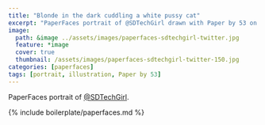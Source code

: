 ```yaml
---
title: "Blonde in the dark cuddling a white pussy cat"
excerpt: "PaperFaces portrait of @SDTechGirl drawn with Paper by 53 on an iPad."
image: 
  path: &image ../assets/images/paperfaces-sdtechgirl-twitter.jpg 
  feature: *image
  cover: true
  thumbnail: /assets/images/paperfaces-sdtechgirl-twitter-150.jpg
categories: [paperfaces]
tags: [portrait, illustration, Paper by 53]
---
```


PaperFaces portrait of [@SDTechGirl](https://twitter.com/SDTechGirl).

{% include boilerplate/paperfaces.md %}
